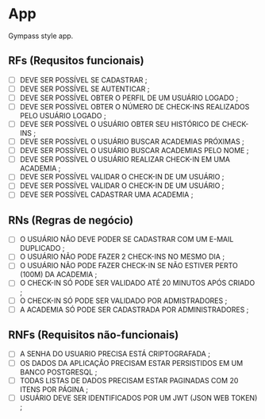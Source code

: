 # App

Gympass style app.

## RFs (Requsitos funcionais)

-   [ ] DEVE SER POSSÍVEL SE CADASTRAR ;
-   [ ] DEVE SER POSSÍVEL SE AUTENTICAR ;
-   [ ] DEVE SER POSSÍVEL OBTER O PERFIL DE UM USUÁRIO LOGADO ;
-   [ ] DEVE SER POSSÍVEL OBTER O NÚMERO DE CHECK-INS REALIZADOS PELO USUÁRIO LOGADO ;
-   [ ] DEVE SER POSSÍVEL O USUÁRIO OBTER SEU HISTÓRICO DE CHECK-INS ;
-   [ ] DEVE SER POSSÍVEL O USUÁRIO BUSCAR ACADEMIAS PRÓXIMAS ;
-   [ ] DEVE SER POSSÍVEL O USUÁRIO BUSCAR ACADEMIAS PELO NOME ;
-   [ ] DEVE SER POSSÍVEL O USUÁRIO REALIZAR CHECK-IN EM UMA ACADEMIA ;
-   [ ] DEVE SER POSSÍVEL VALIDAR O CHECK-IN DE UM USUÁRIO ;
-   [ ] DEVE SER POSSÍVEL VALIDAR O CHECK-IN DE UM USUÁRIO ;
-   [ ] DEVE SER POSSÍVEL CADASTRAR UMA ACADEMIA ;

## RNs (Regras de negócio)

-   [ ] O USUÁRIO NÃO DEVE PODER SE CADASTRAR COM UM E-MAIL DUPLICADO ;
-   [ ] O USUÁRIO NÃO PODE FAZER 2 CHECK-INS NO MESMO DIA ;
-   [ ] O USUÁRIO NÃO PODE FAZER CHECK-IN SE NÃO ESTIVER PERTO (100M) DA ACADEMIA ;
-   [ ] O CHECK-IN SÓ PODE SER VALIDADO ATÉ 20 MINUTOS APÓS CRIADO ;
-   [ ] O CHECK-IN SÓ PODE SER VALIDADO POR ADMISTRADORES ;
-   [ ] A ACADEMIA SÓ PODE SER CADASTRADA POR ADMINISTRADORES ;

## RNFs (Requisitos não-funcionais)

-   [ ] A SENHA DO USUARIO PRECISA ESTÁ CRIPTOGRAFADA ;
-   [ ] OS DADOS DA APLICAÇÃO PRECISAM ESTAR PERSISTIDOS EM UM BANCO POSTGRESQL ;
-   [ ] TODAS LISTAS DE DADOS PRECISAM ESTAR PAGINADAS COM 20 ITENS POR PÁGINA ;
-   [ ] USUÁRIO DEVE SER IDENTIFICADOS POR UM JWT (JSON WEB TOKEN) ;